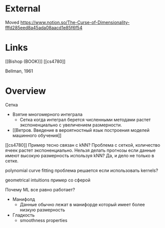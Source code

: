 
# External

Moved
https://www.notion.so/The-Curse-of-Dimensionality-fffd285eed8a45ada08aacd1e85f6f54

# Links

[[Bishop (BOOK)]]
[[cs4780]]

Bellman, 1961

# Overview

Сетка
- Взятие многомерного интеграла
	- Сетка когда интеграл берется численными методами растет экспоненциально с увеличением размерности. 
- [[Ветров. Введение в вероятностный язык построения моделей машинного обучения]]

[[cs4780]]
Пример тесно связан с kNN?
Проблема с сеткой, количество ячеек растет экспоненциально.
Нельзя делать прогнозы если данные имеют высокую размерность используя kNN?
Да, и дело не только в сетке. 

polynomial curve fitting
проблема решается если использовать kernels?

geometrical intuitions
пример со сферой

Почему ML все равно работает?
- Манифолд
	- Данные обычно лежат в манифорде который имеет более низкую размерность
- Гладкость
	- smoothness properties